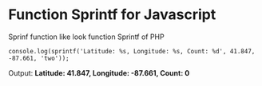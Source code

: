 # Function Sprintf for Javascript

Sprinf function like look function Sprintf of PHP

```
console.log(sprintf('Latitude: %s, Longitude: %s, Count: %d', 41.847, -87.661, 'two'));
```

Output: **Latitude: 41.847, Longitude: -87.661, Count: 0**
